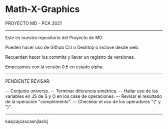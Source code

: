 # Math-X-Graphics
PROYECTO MD - PCA 2021

****************************************************************

Este es nuestro repositorio del Proyecto de MD.

Pueden hacer uso de Github CLI o Desktop o incluve desde web.

Recuerden hacer los commits y llevar un registro de versiones.

Empezamos con la versión 0.5 en estado alpha.


***************************************************************
PENDIENTE REVISAR:

-- Conjunto universo.
-- Terminar diferencia simétrica.
-- Hallar uso de las variables en JS de S y O en los case de operaciones.
-- Revisar el resultado de la operación "complemento".
-- Checkear el uso de los operadores "(" y ")".

***************************************************************

kasjcajcascasnjlaslcj
